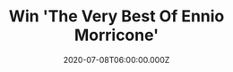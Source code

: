 ---
campaign-uuid: "c-6e0d8129-78f1-443a-90d1-2ae3e6fc1a14"
type: "Competition"
category: "Music"
date: "2020-07-08T06:00:00.000Z"
end-date: "2020-09-08T23:59:00.000Z"
disable-form: false
is_promoted: true
has_entry_page: true
title: "Win 'The Very Best Of Ennio Morricone'"
competition-description: "<p>We are giving away an excellent collection of materpieces\
  \ composed by the great Ennio Morricone featuring music from The Battle of Algiers,\
  \ Sacco & Vanzetti, A Fistful of Dollars, Once Upon A Time in the West, Once Upon\
  \ a Time in America, My Name Is Nobody, Gabriel's Oboe, The Mission & many more.</p>Don't\
  \ think twice and click below for a chance to win such an amazing album.</p>\n"
hero-header: "Win 'The Very Best Of Ennio Morricone'"
terms-confirmation: "N/A"
banner-img: "https://assets.expresslyapp.com/asset-3c856728-ec0d-4a09-96e1-79fc3ee39e61.jpg"
logo-left-href: "aaa.nme.com"
logo-left-image: "https://assets.expresslyapp.com/asset-44587cac-aaa9-4690-886d-30b8d680b249.jpg"
logo-left-title: "NME AAA"
bg-image-hero: "https://assets.expresslyapp.com/asset-2ecb534a-72de-4a18-9863-4b8175085d64.jpg"
bg-image-first: "https://assets.expresslyapp.com/asset-7892cde2-1ab0-4f5f-b6a4-33d95b7262f8.jpg"
section1-content: "<p>Ennio Morricone anthologies come and go, and there are always\
  \ several to choose from. But as so many recycle the same tracks, one might be forgiven\
  \ for thinking Morricone had only scored a dozen or so movies rather than something\
  \ over 300. This makes picking a collection difficult, but this disc can be recommended\
  \ for particularly polished remastered sound and, with 20 tracks, a lengthy 75 minutes'\
  \ playing time.</p>\n<p>Click below for a chance to win.</p>\n"
entry-title: "Win 'The Very Best Of Ennio Morricone'"
entry-content: "<p>Enter the draw to win 'The Very Best Of Ennio Morricone' by completing\
  \ the form below before 23:59 on the 8th of September 2020.</p>\n"
has-winner: false
prize-description: "The Very Best Of Ennio Morricone"
special-conditions: "Multiple entries are allowed up to one every day."
country-restrictions:
- "GB"
---
